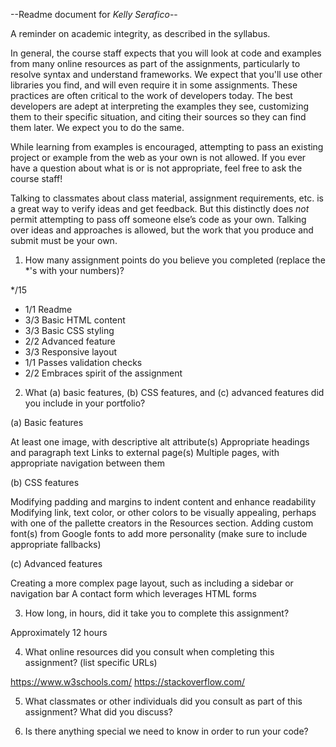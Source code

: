 --Readme document for *Kelly Serafico*--

A reminder on academic integrity, as described in the syllabus.

In general, the course staff expects that you will look at code and examples from many online resources as part of the assignments, particularly to resolve syntax and understand frameworks. We expect that you'll use other libraries you find, and will even require it in some assignments. These practices are often critical to the work of developers today. The best developers are adept at interpreting the examples they see, customizing them to their specific situation, and citing their sources so they can find them later. We expect you to do the same.

While learning from examples is encouraged, attempting to pass an existing project or example from the web as your own is not allowed. If you ever have a question about what is or is not appropriate, feel free to ask the course staff!

Talking to classmates about class material, assignment requirements, etc. is a great way to verify ideas and get feedback. But this distinctly does *not* permit attempting to pass off someone else’s code as your own. Talking over ideas and approaches is allowed, but the work that you produce and submit must be your own.

1. How many assignment points do you believe you completed (replace the *'s with your numbers)?

*/15
- 1/1 Readme
- 3/3 Basic HTML content
- 3/3 Basic CSS styling
- 2/2 Advanced feature
- 3/3 Responsive layout
- 1/1 Passes validation checks
- 2/2 Embraces spirit of the assignment

2. What (a) basic features, (b) CSS features, and (c) advanced features did you include in your portfolio?

(a) Basic features

At least one image, with descriptive alt attribute(s)
Appropriate headings and paragraph text
Links to external page(s)
Multiple pages, with appropriate navigation between them

(b) CSS features

Modifying padding and margins to indent content and enhance readability
Modifying link, text color, or other colors to be visually appealing, perhaps with one of the pallette creators in the Resources section.
Adding custom font(s) from Google fonts to add more personality (make sure to include appropriate fallbacks)

(c) Advanced features

Creating a more complex page layout, such as including a sidebar or navigation bar
A contact form which leverages HTML forms

3. How long, in hours, did it take you to complete this assignment?

Approximately 12 hours

4. What online resources did you consult when completing this assignment? (list specific URLs)

https://www.w3schools.com/
https://stackoverflow.com/

5. What classmates or other individuals did you consult as part of this assignment? What did you discuss?

6. Is there anything special we need to know in order to run your code?
